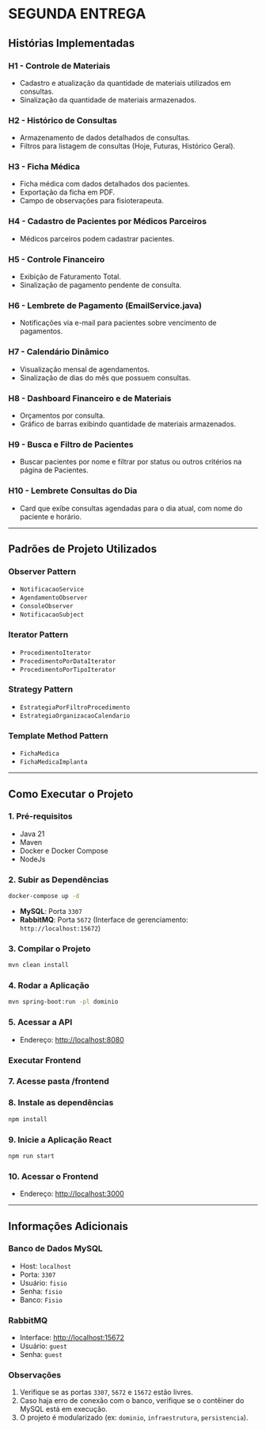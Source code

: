# SEGUNDA ENTREGA

## Histórias Implementadas

### H1 - Controle de Materiais
- Cadastro e atualização da quantidade de materiais utilizados em consultas.
- Sinalização da quantidade de materiais armazenados.

### H2 - Histórico de Consultas
- Armazenamento de dados detalhados de consultas.
- Filtros para listagem de consultas (Hoje, Futuras, Histórico Geral).

### H3 - Ficha Médica
- Ficha médica com dados detalhados dos pacientes.
- Exportação da ficha em PDF.
- Campo de observações para fisioterapeuta.

### H4 - Cadastro de Pacientes por Médicos Parceiros
- Médicos parceiros podem cadastrar pacientes.

### H5 - Controle Financeiro
- Exibição de Faturamento Total.
- Sinalização de pagamento pendente de consulta.

### H6 - Lembrete de Pagamento (EmailService.java)
- Notificações via e-mail para pacientes sobre vencimento de pagamentos.

### H7 - Calendário Dinâmico
- Visualização mensal de agendamentos.
- Sinalização de dias do mês que possuem consultas.

### H8 - Dashboard Financeiro e de Materiais
- Orçamentos por consulta.
- Gráfico de barras exibindo quantidade de materiais armazenados.

### H9 - Busca e Filtro de Pacientes
- Buscar pacientes por nome e filtrar por status ou outros critérios na página de Pacientes.

### H10 - Lembrete Consultas do Dia
- Card que exibe consultas agendadas para o dia atual, com nome do paciente e horário.



---

## Padrões de Projeto Utilizados

### Observer Pattern
- `NotificacaoService`
- `AgendamentoObserver`
- `ConsoleObserver`
- `NotificacaoSubject`

### Iterator Pattern
- `ProcedimentoIterator`
- `ProcedimentoPorDataIterator`
- `ProcedimentoPorTipoIterator`

### Strategy Pattern
- `EstrategiaPorFiltroProcedimento`
- `EstrategiaOrganizacaoCalendario`

### Template Method Pattern
- `FichaMedica`
- `FichaMedicaImplanta`

---

## Como Executar o Projeto

### 1. Pré-requisitos
- Java 21
- Maven
- Docker e Docker Compose
- NodeJs

### 2. Subir as Dependências
```bash
docker-compose up -d
```
- **MySQL**: Porta `3307`
- **RabbitMQ**: Porta `5672` (Interface de gerenciamento: `http://localhost:15672`)

### 3. Compilar o Projeto
```bash
mvn clean install
```

### 4. Rodar a Aplicação
```bash
mvn spring-boot:run -pl dominio
```

### 5. Acessar a API
- Endereço: [http://localhost:8080](http://localhost:8080)

### Executar Frontend

### 7. Acesse pasta /frontend

### 8. Instale as dependências
```bash
npm install
```

### 9. Inicie a Aplicação React
```bash
npm run start
```

### 10. Acessar o Frontend
- Endereço: [http://localhost:3000](http://localhost:3000)

---

## Informações Adicionais

### Banco de Dados MySQL
- Host: `localhost`
- Porta: `3307`
- Usuário: `fisio`
- Senha: `fisio`
- Banco: `Fisio`

### RabbitMQ
- Interface: [http://localhost:15672](http://localhost:15672)
- Usuário: `guest`
- Senha: `guest`

### Observações
1. Verifique se as portas `3307`, `5672` e `15672` estão livres.
2. Caso haja erro de conexão com o banco, verifique se o contêiner do MySQL está em execução.
3. O projeto é modularizado (ex: `dominio`, `infraestrutura`, `persistencia`).

